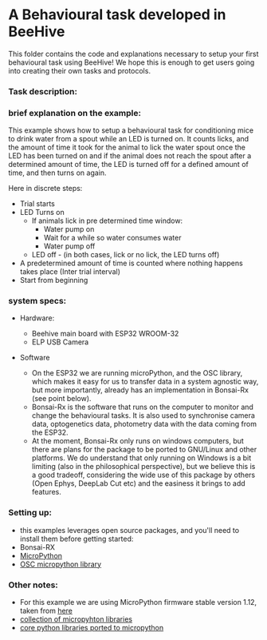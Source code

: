 # A Behavioural task developed in BeeHive

This folder contains the code and explanations necessary to setup your first behavioural task using BeeHive!
We hope this is enough to get users going into creating their own tasks and protocols. 

### Task description:



### brief explanation on the example:
This example shows how to setup a behavioural task for conditioning mice to drink water from a spout while an LED is turned on. It counts licks, and the amount of time it took for the animal to lick the water spout once the LED has been turned on and if the animal does not reach the spout after a determined amount of time, the LED is turned off for a defined amount of time, and then turns on again. 

Here in discrete steps:
- Trial starts
- LED Turns on
  - If animals lick in pre determined time window:
    - Water pump on
    - Wait for a while so water consumes water
    - Water pump off
  - LED off - (in both cases, lick or no lick, the LED turns off)
- A predetermined amount of time is counted where nothing happens takes place (Inter trial interval)
- Start from beginning



### system specs:
- Hardware:
  - Beehive main board with ESP32 WROOM-32
  - ELP USB Camera

- Software
  - On the ESP32 we are running microPython, and the OSC library, which makes it easy for us to transfer data in a system agnostic way, but more importantly, already has an implementation in Bonsai-Rx (see point below).
  -  Bonsai-Rx is the software that runs on the computer to monitor and change the behavioural tasks. It is also used to synchronise camera data, optogenetics data, photometry data with the data coming from the ESP32.
    - At the moment, Bonsai-Rx only runs on windows computers, but there are plans for the package to be ported to GNU/Linux and other platforms. We do understand that only running on Windows is a bit limiting (also in the philosophical perspective), but we believe this is a good tradeoff, considering the wide use of this package by others (Open Ephys, DeepLab Cut etc) and the easiness it brings to add features.   

### Setting up:

- this examples leverages open source packages, and you'll need to install them before getting started:
- Bonsai-RX
- [MicroPython](https://docs.micropython.org/en/latest/esp32/tutorial/intro.html#esp32-intro)
- [OSC micropython library](https://github.com/SpotlightKid/micropython-osc)


### Other notes:
- For this example we are using MicroPython firmware stable version 1.12, taken from [here](https://micropython.org/download/esp32/)
- [collection of micropyhton libraries](<https://github.com/mcauser/awesome-micropython>)
- [core python libraries ported to micropython](<https://github.com/micropython/micropython-lib>)